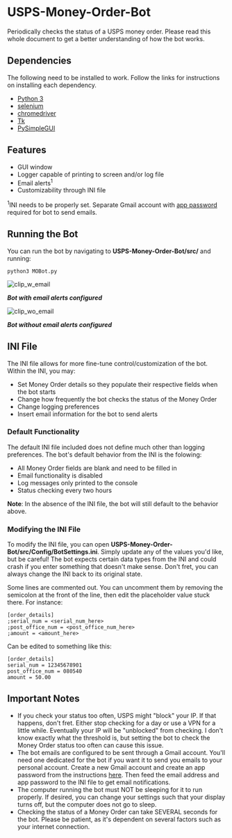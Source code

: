 # USPS-Money-Order-Bot
Periodically checks the status of a USPS money order. Please read this whole document to get a better understanding of how the bot works.

## Dependencies
The following need to be installed to work. Follow the links for instructions on installing each dependency.
* [Python 3](https://www.python.org/downloads/)
* [selenium](https://selenium-python.readthedocs.io/installation.html)
* [chromedriver](https://chromedriver.chromium.org/getting-started)
* [Tk](https://tkdocs.com/tutorial/install.html)
* [PySimpleGUI](https://pypi.org/project/PySimpleGUI/)

## Features
* GUI window
* Logger capable of printing to screen and/or log file
* Email alerts<sup>1</sup>
* Customizability through INI file

<sup>1</sup>INI needs to be properly set. Separate Gmail account with [app password](https://support.google.com/accounts/answer/185833) required for bot to send emails.

## Running the Bot
You can run the bot by navigating to **USPS-Money-Order-Bot/src/** and running:

    python3 MOBot.py

![clip_w_email](https://user-images.githubusercontent.com/47905974/204064951-ed9d571f-f9e1-4a67-a460-f483c7002123.png)

***Bot with email alerts configured***

![clip_wo_email](https://user-images.githubusercontent.com/47905974/204064954-c042a177-99a7-47c7-8678-1f9f1adbb075.png)

***Bot without email alerts configured***

## INI File
The INI file allows for more fine-tune control/customization of the bot. Within the INI, you may:
* Set Money Order details so they populate their respective fields when the bot starts
* Change how frequently the bot checks the status of the Money Order
* Change logging preferences
* Insert email information for the bot to send alerts

### Default Functionality
The default INI file included does not define much other than logging preferences. The bot's default behavior from the INI is the folowing:
* All Money Order fields are blank and need to be filled in
* Email functionality is disabled
* Log messages only printed to the console
* Status checking every two hours

**Note**: In the absence of the INI file, the bot will still default to the behavior above.

### Modifying the INI File
To modify the INI file, you can open **USPS-Money-Order-Bot/src/Config/BotSettings.ini**. Simply update any of the values you'd like, but be careful! The bot expects certain data types from the INI and could crash if you enter something that doesn't make sense. Don't fret, you can always change the INI back to its original state.

Some lines are commented out. You can uncomment them by removing the semicolon at the front of the line, then edit the placeholder value stuck there. For instance:

    [order_details]
    ;serial_num = <serial_num_here>
    ;post_office_num = <post_office_num_here>
    ;amount = <amount_here>
    
Can be edited to something like this:

    [order_details]
    serial_num = 12345678901
    post_office_num = 080540
    amount = 50.00

## Important Notes
* If you check your status too often, USPS might "block" your IP. If that happens, don't fret. Either stop checking for a day or use a VPN for a little while. Eventually your IP will be "unblocked" from checking. I don't know exactly what the threshold is, but setting the bot to check the Money Order status too often can cause this issue.
* The bot emails are configured to be sent through a Gmail account. You'll need one dedicated for the bot if you want it to send you emails to your personal account. Create a new Gmail account and create an app password from the instructions [here](https://support.google.com/accounts/answer/185833). Then feed the email address and app password to the INI file to get email notifications.
* The computer running the bot must NOT be sleeping for it to run properly. If desired, you can change your settings such that your display turns off, but the computer does not go to sleep.
* Checking the status of a Money Order can take SEVERAL seconds for the bot. Please be patient, as it's dependent on several factors such as your internet connection.
